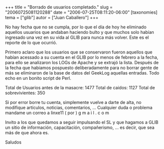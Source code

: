 +++
title = "Borrado de usuarios completado."
slug = "20060725081120288"
date = "2006-07-25T08:11:20-06:00"
[taxonomies]
tema = ["glib"]
autor = ["Juan Caballero"]
+++

No hay fecha que no se cumpla, por lo que el día de hoy he eliminado
aquellos usuarios que andaban haciendo bulto y que muchos solo habían
ingresado una vez en su vida al GLIB para nunca más volver. Este es el
reporte de lo que ocurrió.

<!-- more -->
Primero aclaro que los usuarios que se conservaron fueron aquellos que
habían acessado a su cuenta en el GLIB por lo menos de febrero a la
fecha, para ello se analizaron los LOGs de Apache y se extrajó la lista.
Después de la fecha que habiamos pospuesto deliberadamente para no
borrar gente de más se eliminaron de la base de datos del GeekLog
aquellas entradas. Todo echo en un bonito script de Perl.

Total de Usuarios antes de la masacre: 1477 Total de caidos: 1127 Total
de sobrevivientes: 350

Si por error borre tu cuenta, simplemente vuelve a darte de alta, no
modifique artículos, noticias, comentarios, … Cualquier duda o problema
mandame un correo a linxe11 ( por ) g m a i l . c o m

Invito a los que quedamos a seguir impulsando el SL y que hagamos a GLIB
un sitio de información, capacitación, compañerismo, … es decir, que sea
más de que ahora es.

Saludos

